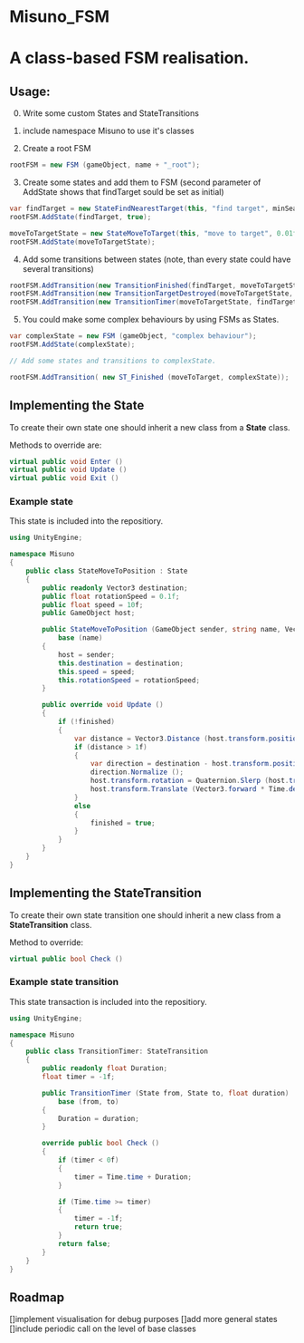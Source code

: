 # Misuno_FSM
# A class-based FSM realisation. 

## Usage:

0) Write some custom States and StateTransitions

1) include namespace Misuno to use it's classes

2) Create a root FSM
```csharp
rootFSM = new FSM (gameObject, name + "_root");
```
3) Create some states and add them to FSM (second parameter of AddState shows that findTarget sould be set as initial)
```csharp
var findTarget = new StateFindNearestTarget(this, "find target", minSearchRadius);
rootFSM.AddState(findTarget, true);

moveToTargetState = new StateMoveToTarget(this, "move to target", 0.01f, moveSpeed, rotationSpeed, acceleration);
rootFSM.AddState(moveToTargetState);
```
4) Add some transitions between states (note, than every state could have several transitions)
```csharp
rootFSM.AddTransition(new TransitionFinished(findTarget, moveToTargetState));
rootFSM.AddTransition(new TransitionTargetDestroyed(moveToTargetState, findTarget, this));
rootFSM.AddTransition(new TransitionTimer(moveToTargetState, findTarget, 15f));
```
5) You could make some complex behaviours by using FSMs as States. 
```csharp
var complexState = new FSM (gameObject, "complex behaviour");
rootFSM.AddState(complexState);

// Add some states and transitions to complexState.

rootFSM.AddTransition( new ST_Finished (moveToTarget, complexState));
```

## Implementing the State

To create their own state one should inherit a new class from a **State** class. 

Methods to override are:
```csharp
virtual public void Enter ()
virtual public void Update ()
virtual public void Exit ()
```

### Example state

This state is included into the repositiory.

```csharp
using UnityEngine;

namespace Misuno
{
    public class StateMoveToPosition : State
    {
        public readonly Vector3 destination;
        public float rotationSpeed = 0.1f;
        public float speed = 10f;
        public GameObject host;

        public StateMoveToPosition (GameObject sender, string name, Vector3 destination, float speed = 10f, float rotationSpeed = 0.1f) :
            base (name)
        {
            host = sender;
            this.destination = destination;
            this.speed = speed;
            this.rotationSpeed = rotationSpeed;
        }

        public override void Update ()
        {
            if (!finished)
            {
                var distance = Vector3.Distance (host.transform.position, destination);
                if (distance > 1f)
                {
                    var direction = destination - host.transform.position;
                    direction.Normalize ();
                    host.transform.rotation = Quaternion.Slerp (host.transform.rotation, Quaternion.LookRotation (direction), rotationSpeed);
                    host.transform.Translate (Vector3.forward * Time.deltaTime * speed);
                }
                else
                {
                    finished = true;
                }
            }
        }
    }
}

```

## Implementing the StateTransition

To create their own state transition one should inherit a new class from a **StateTransition** class. 

Method to override:

```csharp
virtual public bool Check ()
```

### Example state transition

This state transaction is included into the repositiory.

```csharp
using UnityEngine;

namespace Misuno
{
    public class TransitionTimer: StateTransition
    {
        public readonly float Duration;
        float timer = -1f;

        public TransitionTimer (State from, State to, float duration) :
            base (from, to)
        { 
            Duration = duration;
        }

        override public bool Check ()
        {
            if (timer < 0f)
            {
                timer = Time.time + Duration;
            }

            if (Time.time >= timer)
            {
                timer = -1f;
                return true;
            }
            return false;
        }
    }
}
```

## Roadmap
[]implement visualisation for debug purposes
[]add more general states
[]include periodic call on the level of base classes

